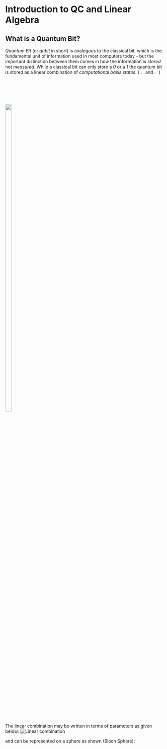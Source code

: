 # Introduction to QC and Linear Algebra
## What is a Quantum Bit?
_Quantum Bit_ (or _qubit_ in short) is analogous to the classical bit, which is the fundamental unit of information used in most computers today - but the important distinction between them comes in how the information is _stored_ not _measured_. While a classical bit can only store a _0_ or a _1_ the quantum bit is stored as a linear combination of _computational basis states_. ( <img src="https://user-images.githubusercontent.com/95964330/164874781-7c8f5ff1-5a00-496c-8f3c-0c8a34f5fea6.png" width=2.2% height=2.2%> and <img src="https://user-images.githubusercontent.com/95964330/164874783-e8b1e938-19e2-415b-9cad-1d60cf95346c.png" width=2% height=2%> )

<img src="https://user-images.githubusercontent.com/95964330/164874629-662d2bef-87f2-4040-998a-5c9d68ef021c.png" width=20% height=50%>

The linear combination may be written in terms of parameters as given below:
![Linear combination](https://user-images.githubusercontent.com/95964330/164911312-21d86906-97e0-4f2c-af14-f1f528ef83e5.png)

and can be represented on a sphere as shown (Bloch Sphere):


